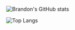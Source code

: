 ![Brandon's GitHub stats](https://github-readme-stats-brandonszeto.vercel.app/api?username=brandonszeto&count_private=true&show_icons=true&theme=transparent)

![Top Langs](https://github-readme-stats-brandonszeto.vercel.app/api/top-langs/?username=brandonszeto&layout=compact&langs_count=10&theme=transparent)
